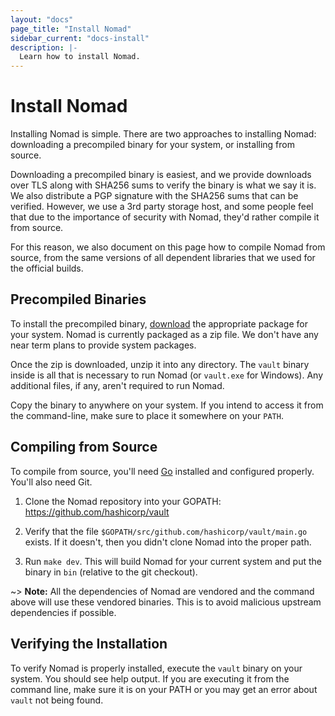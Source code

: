 ```yaml
---
layout: "docs"
page_title: "Install Nomad"
sidebar_current: "docs-install"
description: |-
  Learn how to install Nomad.
---
```


# Install Nomad

Installing Nomad is simple. There are two approaches to installing Nomad:
downloading a precompiled binary for your system, or installing from source.

Downloading a precompiled binary is easiest, and we provide downloads over
TLS along with SHA256 sums to verify the binary is what we say it is. We
also distribute a PGP signature with the SHA256 sums that can be verified.
However, we use a 3rd party storage host, and some people feel that
due to the importance of security with Nomad, they'd rather compile it
from source.

For this reason, we also document on this page how to compile Nomad
from source, from the same versions of all dependent libraries that
we used for the official builds.

## Precompiled Binaries

To install the precompiled binary,
[download](/downloads.html) the appropriate package for your system.
Nomad is currently packaged as a zip file. We don't have any near term
plans to provide system packages.

Once the zip is downloaded, unzip it into any directory. The
`vault` binary inside is all that is necessary to run Nomad (or
`vault.exe` for Windows). Any additional files, if any, aren't
required to run Nomad.

Copy the binary to anywhere on your system. If you intend to access it
from the command-line, make sure to place it somewhere on your `PATH`.

## Compiling from Source

To compile from source, you'll need [Go](https://golang.org) installed
and configured properly. You'll also need Git.

  1. Clone the Nomad repository into your GOPATH: https://github.com/hashicorp/vault

  1. Verify that the file `$GOPATH/src/github.com/hashicorp/vault/main.go`
     exists. If it doesn't, then you didn't clone Nomad into the proper
     path.

  1. Run `make dev`. This will build Nomad for your current system
     and put the binary in `bin` (relative to the git checkout).

~> **Note:** All the dependencies of Nomad are vendored and the command
above will use these vendored binaries. This is to avoid malicious
upstream dependencies if possible.

## Verifying the Installation

To verify Nomad is properly installed, execute the `vault` binary on
your system. You should see help output. If you are executing it from
the command line, make sure it is on your PATH or you may get an error
about `vault` not being found.
